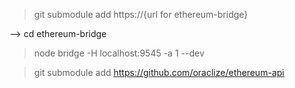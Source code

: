 > git submodule add https://{url for ethereum-bridge}

--> cd ethereum-bridge
> node bridge -H localhost:9545 -a 1 --dev

> git submodule add https://github.com/oraclize/ethereum-api
